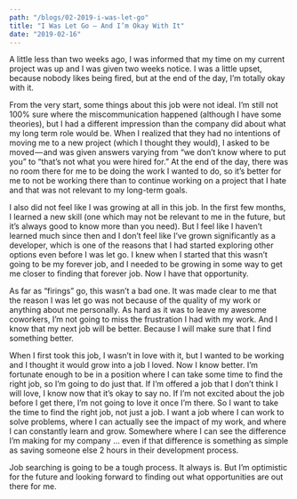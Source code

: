 ```yaml
---
path: "/blogs/02-2019-i-was-let-go"
title: "I Was Let Go — And I’m Okay With It"
date: "2019-02-16"
---
```


A little less than two weeks ago, I was informed that my time on my current project was up and I was given two weeks notice. I was a little upset, because nobody likes being fired, but at the end of the day, I’m totally okay with it.

From the very start, some things about this job were not ideal. I’m still not 100% sure where the miscommunication happened (although I have some theories), but I had a different impression than the company did about what my long term role would be. When I realized that they had no intentions of moving me to a new project (which I thought they would), I asked to be moved — and was given answers varying from “we don’t know where to put you” to “that’s not what you were hired for.” At the end of the day, there was no room there for me to be doing the work I wanted to do, so it’s better for me to not be working there than to continue working on a project that I hate and that was not relevant to my long-term goals.

I also did not feel like I was growing at all in this job. In the first few months, I learned a new skill (one which may not be relevant to me in the future, but it’s always good to know more than you need). But I feel like I haven’t learned much since then and I don’t feel like I’ve grown significantly as a developer, which is one of the reasons that I had started exploring other options even before I was let go. I knew when I started that this wasn’t going to be my forever job, and I needed to be growing in some way to get me closer to finding that forever job. Now I have that opportunity.

As far as “firings” go, this wasn’t a bad one. It was made clear to me that the reason I was let go was not because of the quality of my work or anything about me personally. As hard as it was to leave my awesome coworkers, I’m not going to miss the frustration I had with my work. And I know that my next job will be better. Because I will make sure that I find something better.

When I first took this job, I wasn’t in love with it, but I wanted to be working and I thought it would grow into a job I loved. Now I know better. I’m fortunate enough to be in a position where I can take some time to find the right job, so I’m going to do just that. If I’m offered a job that I don’t think I will love, I know now that it’s okay to say no. If I’m not excited about the job before I get there, I’m not going to love it once I’m there. So I want to take the time to find the right job, not just a job. I want a job where I can work to solve problems, where I can actually see the impact of my work, and where I can constantly learn and grow. Somewhere where I can see the difference I’m making for my company … even if that difference is something as simple as saving someone else 2 hours in their development process.

Job searching is going to be a tough process. It always is. But I’m optimistic for the future and looking forward to finding out what opportunities are out there for me.